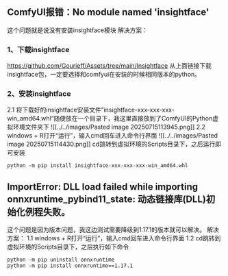 ## ComfyUI报错：No module named 'insightface'
这个问题就是说没有安装insightface模块
解决方案：
### 1、下载insightface
https://github.com/Gourieff/Assets/tree/main/Insightface
从上面链接下载insightface包，一定要选择和comfyui在安装的时候相同版本的python。

### 2、安装insightface
2.1 将下载好的insightface安装文件”insightface-xxx-xxx-xxx-win_amd64.whl“随便放在一个目录下，我这里直接放到了ComfyUI的Python虚拟环境文件夹下
![[../../images/Pasted image 20250715113945.png]]
2.2 windows + R打开“运行”，输入cmd回车进入命令行界面
![[../../images/Pasted image 20250715114430.png]]
cd跳转到虚拟环境的Scripts目录下，之后运行即可安装
```
python -m pip install insightface-xxx-xxx-xxx-win_amd64.whl
```


## ImportError: DLL load failed while importing onnxruntime_pybind11_state: 动态链接库(DLL)初始化例程失败。
这个问题是因为版本问题，我这边测试需要降级到1.17.1的版本就可以解决。
解决方案：
1.1 windows + R打开“运行”，输入cmd回车进入命令行界面
1.2 cd跳转到虚拟环境的Scripts目录下，之后执行如下命令
```
python -m pip uninstall onnxruntime
python -m pip install onnxruntime==1.17.1
```
